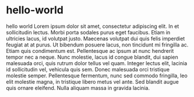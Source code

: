 # hello-world
hello world
 Lorem ipsum dolor sit amet, consectetur adipiscing elit. In et sollicitudin lectus. Morbi porta sodales purus eget faucibus. Etiam in ultricies lacus, id volutpat justo. Maecenas volutpat dui quis felis imperdiet feugiat at at purus. Ut bibendum posuere lacus, non tincidunt mi fringilla ac. Etiam quis condimentum est. Pellentesque ac ipsum at nunc hendrerit tempor nec a neque. Nunc molestie, lacus id congue blandit, dui sapien malesuada orci, quis rutrum dolor tellus vel quam. Integer lectus elit, lacinia id sollicitudin vel, vehicula quis sem. Donec malesuada orci tristique molestie semper. Pellentesque fermentum, nunc sed commodo fringilla, leo elit molestie magna, in tristique libero metus vel ante. Sed blandit augue quis ornare eleifend. Nulla aliquam massa in gravida lacinia. 
